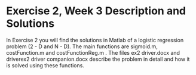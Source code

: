 # Exercise 2, Week 3 Description and Solutions
In Exercise 2 you will find the solutions in Matlab of a logistic regression problem (2 - D and N - D). The main functions are sigmoid.m,  costFunction.m and costFunctionReg.m . The files ex2 driver.docx and driverex2 driver companion.docx describe the problem in detail and how it is solved using these functions.
